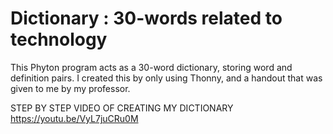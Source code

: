 # Dictionary : 30-words related to technology
This Phyton program acts as a 30-word dictionary, storing word and definition pairs. I created this by only using Thonny, and a handout that was given to me by my professor.

STEP BY STEP VIDEO OF CREATING MY DICTIONARY
https://youtu.be/VyL7juCRu0M
